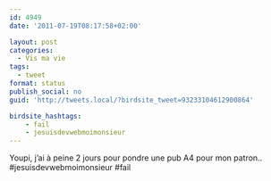 ```yaml
---
id: 4949
date: '2011-07-19T08:17:58+02:00'

layout: post
categories:
  - Vis ma vie
tags:
  - tweet
format: status
publish_social: no
guid: 'http://tweets.local/?birdsite_tweet=93233104612900864'

birdsite_hashtags:
    - fail
    - jesuisdevwebmoimonsieur
---
```


Youpi, j’ai à peine 2 jours pour pondre une pub A4 pour mon patron.. #jesuisdevwebmoimonsieur #fail